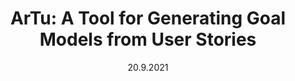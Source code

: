 ---
title: "ArTu: A Tool for Generating Goal Models from User Stories"
permalink: /publication/paper-1
excerpt: 'User stories are widely used to capture the desires of the users in agile development. A set of user stories is easy to read and write but incapable of representing the hierarchical relations and synergies among the user stories. By contrast, goal models are uncommon in industrial projects however they can express the structure and other relations among requirements captured as goals. This paper presents ArTu, a tool for generating goal models from user stories to effortlessly benefit from both. Given a set of user stories, our tool generates goal models with different structures depending on the heuristic selected by the user. Users can import, edit, and export model data in different formats.'
date: 20.9.2021
venue: '2021 IEEE 29th International Requirements Engineering Conference (RE)'
paperurl: 'https://ieeexplore.ieee.org/abstract/document/9604615/'
citation: 'T. Günes, C.A. Öz, F.B. Aydemir, "ArTu: A Tool for Generating Goal Models from User Stories", Proc. IEEE 29th Int. Requirements Eng. Conf. (RE), pp. 436-437, Spt. 2021.'
---
